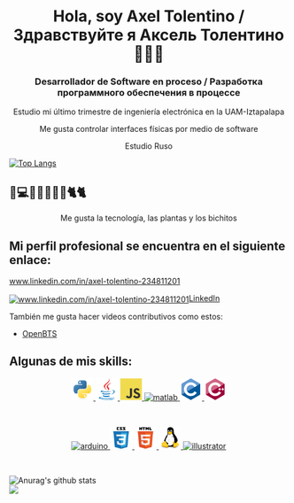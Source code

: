 <h1 align = "center">Hola, soy Axel Tolentino / Здравствуйте я Аксель Толентино 👨🏻‍💻 </h1>
<h3 align="center">Desarrollador de Software en proceso / Pазработка программного обеспечения в процессе</h3>
<p align="center">Estudio mi último trimestre de ingeniería electrónica en la UAM-Iztapalapa</p>
<p align="center">Me gusta controlar interfaces físicas por medio de software</p>
<p align="center">Estudio Ruso</p>

[![Top Langs](https://github-readme-stats.vercel.app/api/top-langs/?username=Axel03nt&layout=compact)](https://github.com/anuraghazra/github-readme-stats)

## 📱💻🇲🇽🇷🇺🎍🐈🐈
<p align="center">Me gusta la tecnología, las plantas y los bichitos</p>


## Mi perfil profesional se encuentra en el siguiente enlace:
www.linkedin.com/in/axel-tolentino-234811201

<p align="left">
<a href="https://linkedin.com/in/axel-tolentino-234811201" target="blank"><img align="center" src="https://raw.githubusercontent.com/rahuldkjain/github-profile-readme-generator/master/src/images/icons/Social/linked-in-alt.svg" alt="www.linkedin.com/in/axel-tolentino-234811201" height="30" width="40" />LinkedIn</a>
</p>


También me gusta hacer videos contributivos como estos:
* [OpenBTS](https://www.youtube.com/watch?v=Otnt1iBC6C0)





## Algunas de mis skills:

<p align="center">
<a href="https://www.python.org" target="_blank"> <img src="https://raw.githubusercontent.com/devicons/devicon/master/icons/python/python-original.svg" alt="python" width="40" height="40"/> </a> <a href="https://www.java.com" target="_blank"> <img src="https://raw.githubusercontent.com/devicons/devicon/master/icons/java/java-original.svg" alt="java" width="40" height="40"/> </a>
<a href="https://developer.mozilla.org/en-US/docs/Web/JavaScript" target="_blank"> <img src="https://raw.githubusercontent.com/devicons/devicon/master/icons/javascript/javascript-original.svg" alt="javascript" width="40" height="40"/> </a> 
<a href="https://www.mathworks.com/" target="_blank"> <img src="https://upload.wikimedia.org/wikipedia/commons/2/21/Matlab_Logo.png" alt="matlab" width="40" height="40"/> </a>
<a href="https://www.cprogramming.com/" target="_blank"> <img src="https://raw.githubusercontent.com/devicons/devicon/master/icons/c/c-original.svg" alt="c" width="40" height="40"/> </a>
<a href="https://www.w3schools.com/cpp/" target="_blank"> <img src="https://raw.githubusercontent.com/devicons/devicon/master/icons/cplusplus/cplusplus-original.svg" alt="cplusplus" width="40" height="40"/> </a>
</p><br>
<p align="center">
<a href="https://www.arduino.cc/" target="_blank"> <img src="https://cdn.worldvectorlogo.com/logos/arduino-1.svg" alt="arduino" width="40" height="40"/> </a> 
<a href="https://www.w3schools.com/css/" target="_blank"> <img src="https://raw.githubusercontent.com/devicons/devicon/master/icons/css3/css3-original-wordmark.svg" alt="css3" width="40" height="40"/> </a> <a href="https://www.w3.org/html/" target="_blank"> <img src="https://raw.githubusercontent.com/devicons/devicon/master/icons/html5/html5-original-wordmark.svg" alt="html5" width="40" height="40"/> </a> 
<a href="https://www.linux.org/" target="_blank"> <img src="https://raw.githubusercontent.com/devicons/devicon/master/icons/linux/linux-original.svg" alt="linux" width="40" height="40"/> </a>
<a href="https://www.adobe.com/in/products/illustrator.html" target="_blank"> <img src="https://www.vectorlogo.zone/logos/adobe_illustrator/adobe_illustrator-icon.svg" alt="illustrator" width="40" height="40"/> </a>
</p><br>



![Anurag's github stats](https://github-readme-stats.vercel.app/api?username=Axel03nt&show_icons=true&theme=shades-of-purple)
<br>
![](https://komarev.com/ghpvc/?username=Axel03nt)



<!--
**Axel03nt/Axel03nt** is a ✨ _special_ ✨ repository because its `README.md` (this file) appears on your GitHub profile.

Here are some ideas to get you started:

- 🔭 I’m currently working on ...
- 🌱 I’m currently learning ...
- 👯 I’m looking to collaborate on ...
- 🤔 I’m looking for help with ...
- 💬 Ask me about ...
- 📫 How to reach me: ...
- 😄 Pronouns: ...
- ⚡ Fun fact: ...
-->
